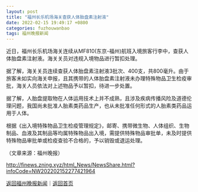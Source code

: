 ```yaml
---
layout: post
title: "福州长乐机场海关查获人体胎盘素注射液"
date: 2022-02-15 19:49:17 +0800
categories: fuzhouwanbao
tags: 福州晚报新闻
---
```

<p>近日，福州长乐机场海关连续从MF810(东京-福州)航班入境旅客行李中，查获人体胎盘素注射液。海关关员对违规入境物品进行暂扣处理。</p>
 <p>据了解，海关关员连续查获人体胎盘素注射液3批次、400支，共800毫升。由于旅客未如实向海关申报，且其携带的人体胎盘素注射液未办理特殊物品卫生检疫审批，海关人员依法对上述物品予以暂扣，待进一步处置。</p>
 <p>据了解，人胎盘提取物在人体运用技术上并不成熟，且涉及疾病传播风险及道德伦理问题，我国尚未批准人胎素类药品生产，也从未批准任何形式的人胎素类药品运用于人体。</p>
 <p>根据《出入境特殊物品卫生检疫管理规定》，邮寄、携带微生物、人体组织、生物制品、血液及其制品等均属特殊物品出入境，需提供特殊物品审批单，未及时提供特殊物品审批单或检疫查验不合格的，予以销毁或退运处理。</p><p class="em_media">（文章来源：福州晚报）</p>

<http://finews.zning.xyz/html_News/NewsShare.html?infoCode=NW202202152277421964>

[返回福州晚报新闻](//finews.withounder.com/category/fuzhouwanbao.html)｜[返回首页](//finews.withounder.com/)